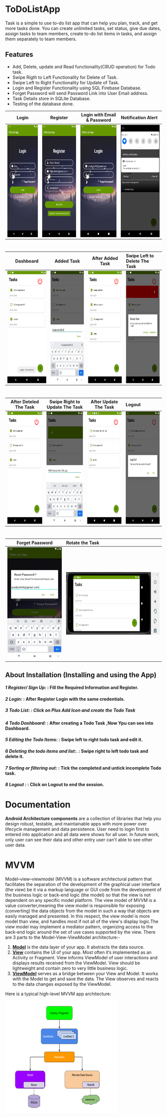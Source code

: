# ToDoListApp
Task is a simple to use to-do list app that can help you plan, track, and get more tasks done. You can create unlimited tasks, set status, give due dates, assign tasks to team members, create to-do list items in tasks, and assign them separately to team members. 

## Features
- Add, Delete, update and Read functionality(CRUD operation) for Todo task.
- Swipe Rigth to Left Functionality for Delete of Task.
- Swipe Left to Right Functionality for Update of Task.
- Login and Register Functionality using SQL Firebase Database.
- Forget Password will send Password Link into User Email address.
- Task Details store in SQLite Database.
- Testing of the database done.

Login          |  Register                      | Login with Email & Password              |  Notification Alert
:----------------------------:|:--------------------------------------:|:----------------------:|:-----------------
<img src="TodoImage/1st.png" width="200" height="360">  |  <img src = "TodoImage/2nd.png" width="200" height="360">        |  <img src = "TodoImage/3rd.png" width="200" height="360">  | <img src = "TodoImage/4th.png" width="200" height="360">
#
Dashboard          |  Added Task                   | After Added Task              |  Swipe Left to Delete The Task 
:----------------------------:|:--------------------------------------:|:----------------------:|:-----------------
 <img src = "TodoImage/5th.png" width="200" height="360"> |   <img src = "TodoImage/6th.png" width="200" height="360">        | <img src = "TodoImage/7th.png" width="200" height="360">   | <img src = "TodoImage/8th.png" width="200" height="360">
#
After Deteled The Task    |  Swipe Right to Update The Task       | After Update The Task     |  Logout
:----------------------------:|:--------------------------------------:|:----------------------:|:-----------------
 <img src = "TodoImage/9th.png" width="200" height="360"> |   <img src = "TodoImage/10th.png" width="200" height="360">        | <img src = "TodoImage/afterupdate.png" width="200" height="360">   | <img src = "TodoImage/11th.png" width="200" height="360">
#
Forget Paasword          |  Rotate the Task 
:----------------------------:|:--------------------------------------
 <img src = "TodoImage/12th.png" width="200" height="360"> |   <img src = "TodoImage/RotateInterface.PNG" width="360" height="200">
 
 ## About Installation (Installing and using the App)
#### ***1 Register/ Sign Up:*** : Fill the Required Information and Register.
#### ***2 Login:*** : After Register Login with the same credentials.
##### ***3 Todo List:*** : Click on Plus Add Icon and create the Todo Task
#### ***4 Todo Dashboard:***  : After creating a Todo Task ,Now Ypu can see into Dashboard.
#### ***5 Editing the Todo Items:*** : Swipe left to right todo task and edit it.
#### ***6 Deleting the todo items and list:***. : Swipe right to left todo task and delete it.
#### ***7 Sorting or filtering out:*** : Tick the completed and untick incomplete Todo task.
#### ***8 Logout :*** : Click on Logout to end the session.

# Documentation

<b>Android Architecture components</b> are a collection of libraries that help you design robust, testable, and maintainable apps with more power over lifecycle management and data persistence. User need to login first to entered into application and all data were shows for all user. In future work, only user can see their data and other entry user can't able to see other user data.

# MVVM
Model–view–viewmodel (MVVM) is a software architectural pattern that facilitates the separation of the development of the graphical user interface (the view) be it via a markup language or GUI code from the development of the business logic or back-end logic (the model) so that the view is not dependent on any specific model platform. The view model of MVVM is a value converter,meaning the view model is responsible for exposing (converting) the data objects from the model in such a way that objects are easily managed and presented. In this respect, the view model is more model than view, and handles most if not all of the view's display logic.The view model may implement a mediator pattern, organizing access to the back-end logic around the set of use cases supported by the view.
There are 3 parts to the Model-View-ViewModel architecture:-

   1. <b><u>Model</u></b> is the data layer of your app. It abstracts the data source.
   2. <b><u>View</u></b> contains the UI of your app. Most often it’s implemented as an Activity or Fragment. View informs ViewModel of user interactions and displays results received from the ViewModel. View should be lightweight and contain zero to very little business logic.
   3. <b><u>ViewModel</u></b> serves as a bridge between your View and Model. It works with the Model to get and save the data. The View observes and reacts to the data changes exposed by the ViewModel.

Here is a typical high-level MVVM app architecture:

<img src="TodoImage/MVVM.png" width="360" height="360">
